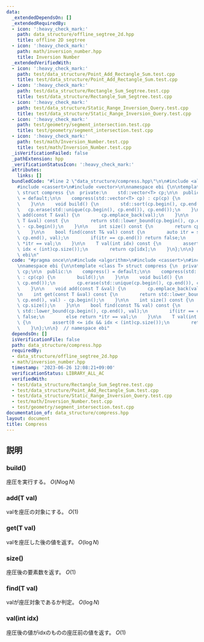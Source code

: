 ```yaml
---
data:
  _extendedDependsOn: []
  _extendedRequiredBy:
  - icon: ':heavy_check_mark:'
    path: data_structure/offline_segtree_2d.hpp
    title: offline 2D segtree
  - icon: ':heavy_check_mark:'
    path: math/inversion_number.hpp
    title: Inversion Number
  _extendedVerifiedWith:
  - icon: ':heavy_check_mark:'
    path: test/data_structure/Point_Add_Rectangle_Sum.test.cpp
    title: test/data_structure/Point_Add_Rectangle_Sum.test.cpp
  - icon: ':heavy_check_mark:'
    path: test/data_structure/Rectangle_Sum_Segtree.test.cpp
    title: test/data_structure/Rectangle_Sum_Segtree.test.cpp
  - icon: ':heavy_check_mark:'
    path: test/data_structure/Static_Range_Inversion_Query.test.cpp
    title: test/data_structure/Static_Range_Inversion_Query.test.cpp
  - icon: ':heavy_check_mark:'
    path: test/geometry/segment_intersection.test.cpp
    title: test/geometry/segment_intersection.test.cpp
  - icon: ':heavy_check_mark:'
    path: test/math/Inversion_Number.test.cpp
    title: test/math/Inversion_Number.test.cpp
  _isVerificationFailed: false
  _pathExtension: hpp
  _verificationStatusIcon: ':heavy_check_mark:'
  attributes:
    links: []
  bundledCode: "#line 2 \"data_structure/compress.hpp\"\n\n#include <algorithm>\n\
    #include <cassert>\n#include <vector>\n\nnamespace ebi {\n\ntemplate <class T>\
    \ struct compress {\n  private:\n    std::vector<T> cp;\n\n  public:\n    compress()\
    \ = default;\n\n    compress(std::vector<T> cp) : cp(cp) {\n        build();\n\
    \    }\n\n    void build() {\n        std::sort(cp.begin(), cp.end());\n     \
    \   cp.erase(std::unique(cp.begin(), cp.end()), cp.end());\n    }\n\n    void\
    \ add(const T &val) {\n        cp.emplace_back(val);\n    }\n\n    int get(const\
    \ T &val) const {\n        return std::lower_bound(cp.begin(), cp.end(), val)\
    \ - cp.begin();\n    }\n\n    int size() const {\n        return cp.size();\n\
    \    }\n\n    bool find(const T& val) const {\n        auto itr = std::lower_bound(cp.begin(),\
    \ cp.end(), val);\n        if(itr == cp.end()) return false;\n        else return\
    \ *itr == val;\n    }\n\n    T val(int idx) const {\n        assert(0 <= idx &&\
    \ idx < (int)cp.size());\n        return cp[idx];\n    }\n};\n\n}  // namespace\
    \ ebi\n"
  code: "#pragma once\n\n#include <algorithm>\n#include <cassert>\n#include <vector>\n\
    \nnamespace ebi {\n\ntemplate <class T> struct compress {\n  private:\n    std::vector<T>\
    \ cp;\n\n  public:\n    compress() = default;\n\n    compress(std::vector<T> cp)\
    \ : cp(cp) {\n        build();\n    }\n\n    void build() {\n        std::sort(cp.begin(),\
    \ cp.end());\n        cp.erase(std::unique(cp.begin(), cp.end()), cp.end());\n\
    \    }\n\n    void add(const T &val) {\n        cp.emplace_back(val);\n    }\n\
    \n    int get(const T &val) const {\n        return std::lower_bound(cp.begin(),\
    \ cp.end(), val) - cp.begin();\n    }\n\n    int size() const {\n        return\
    \ cp.size();\n    }\n\n    bool find(const T& val) const {\n        auto itr =\
    \ std::lower_bound(cp.begin(), cp.end(), val);\n        if(itr == cp.end()) return\
    \ false;\n        else return *itr == val;\n    }\n\n    T val(int idx) const\
    \ {\n        assert(0 <= idx && idx < (int)cp.size());\n        return cp[idx];\n\
    \    }\n};\n\n}  // namespace ebi"
  dependsOn: []
  isVerificationFile: false
  path: data_structure/compress.hpp
  requiredBy:
  - data_structure/offline_segtree_2d.hpp
  - math/inversion_number.hpp
  timestamp: '2023-06-26 12:08:21+09:00'
  verificationStatus: LIBRARY_ALL_AC
  verifiedWith:
  - test/data_structure/Rectangle_Sum_Segtree.test.cpp
  - test/data_structure/Point_Add_Rectangle_Sum.test.cpp
  - test/data_structure/Static_Range_Inversion_Query.test.cpp
  - test/math/Inversion_Number.test.cpp
  - test/geometry/segment_intersection.test.cpp
documentation_of: data_structure/compress.hpp
layout: document
title: Compress
---
```


## 説明

### build()

座圧を実行する。 $O(N\log N)$

### add(T val)

valを座圧の対象にする。 $O(1)$

### get(T val)

valを座圧した後の値を返す。 $O(\log N)$

### size()

座圧後の要素数を返す。 $O(1)$

### find(T val)

valが座圧対象であるか判定。 $O(\log N)$

### val(int idx)

座圧後の値がidxのものの座圧前の値を返す。 $O(1)$